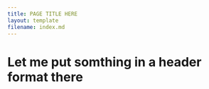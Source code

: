 ```yaml
---
title: PAGE TITLE HERE
layout: template
filename: index.md
--- 
```

# Let me put somthing in a header format there
